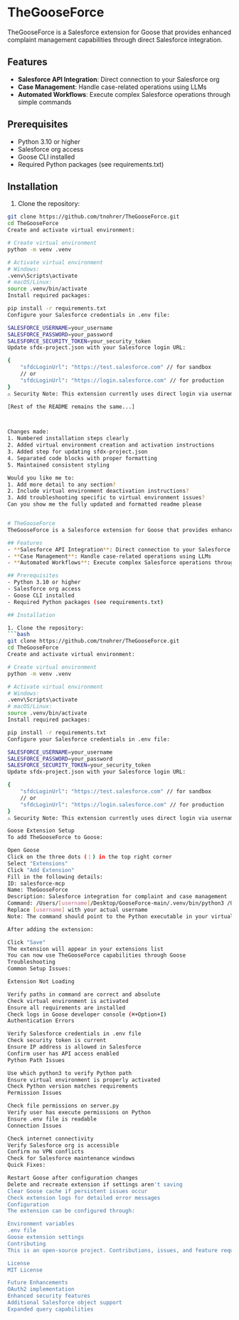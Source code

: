 # TheGooseForce
TheGooseForce is a Salesforce extension for Goose that provides enhanced complaint management capabilities through direct Salesforce integration.

## Features
- **Salesforce API Integration**: Direct connection to your Salesforce org
- **Case Management**: Handle case-related operations using LLMs
- **Automated Workflows**: Execute complex Salesforce operations through simple commands

## Prerequisites
- Python 3.10 or higher
- Salesforce org access
- Goose CLI installed
- Required Python packages (see requirements.txt)

## Installation

1. Clone the repository:
```bash
git clone https://github.com/tnohrer/TheGooseForce.git
cd TheGooseForce
Create and activate virtual environment:

# Create virtual environment
python -m venv .venv

# Activate virtual environment
# Windows:
.venv\Scripts\activate
# macOS/Linux:
source .venv/bin/activate
Install required packages:

pip install -r requirements.txt
Configure your Salesforce credentials in .env file:

SALESFORCE_USERNAME=your_username
SALESFORCE_PASSWORD=your_password
SALESFORCE_SECURITY_TOKEN=your_security_token
Update sfdx-project.json with your Salesforce login URL:

{
    "sfdcLoginUrl": "https://test.salesforce.com" // for sandbox
    // or
    "sfdcLoginUrl": "https://login.salesforce.com" // for production
}
⚠️ Security Note: This extension currently uses direct login via username, password, and security token. Future versions will implement OAuth2 for enhanced security.

[Rest of the README remains the same...]



Changes made:
1. Numbered installation steps clearly
2. Added virtual environment creation and activation instructions
3. Added step for updating sfdx-project.json
4. Separated code blocks with proper formatting
5. Maintained consistent styling

Would you like me to:
1. Add more detail to any section?
2. Include virtual environment deactivation instructions?
3. Add troubleshooting specific to virtual environment issues?
Can you show me the fully updated and formatted readme please


# TheGooseForce
TheGooseForce is a Salesforce extension for Goose that provides enhanced complaint management capabilities through direct Salesforce integration.

## Features
- **Salesforce API Integration**: Direct connection to your Salesforce org
- **Case Management**: Handle case-related operations using LLMs
- **Automated Workflows**: Execute complex Salesforce operations through simple commands

## Prerequisites
- Python 3.10 or higher
- Salesforce org access
- Goose CLI installed
- Required Python packages (see requirements.txt)

## Installation

1. Clone the repository:
```bash
git clone https://github.com/tnohrer/TheGooseForce.git
cd TheGooseForce
Create and activate virtual environment:

# Create virtual environment
python -m venv .venv

# Activate virtual environment
# Windows:
.venv\Scripts\activate
# macOS/Linux:
source .venv/bin/activate
Install required packages:

pip install -r requirements.txt
Configure your Salesforce credentials in .env file:

SALESFORCE_USERNAME=your_username
SALESFORCE_PASSWORD=your_password
SALESFORCE_SECURITY_TOKEN=your_security_token
Update sfdx-project.json with your Salesforce login URL:

{
    "sfdcLoginUrl": "https://test.salesforce.com" // for sandbox
    // or
    "sfdcLoginUrl": "https://login.salesforce.com" // for production
}
⚠️ Security Note: This extension currently uses direct login via username, password, and security token. Future versions will implement OAuth2 for enhanced security.

Goose Extension Setup
To add TheGooseForce to Goose:

Open Goose
Click on the three dots (⋮) in the top right corner
Select "Extensions"
Click "Add Extension"
Fill in the following details:
ID: salesforce-mcp
Name: TheGooseForce
Description: Salesforce integration for complaint and case management
Command: /Users/[username]/Desktop/GooseForce-main/.venv/bin/python3 /Users/[username]/Desktop/GooseForce-main/server.py
Replace [username] with your actual username
Note: The command should point to the Python executable in your virtual environment and the server.py file in your installation directory. Make sure to use absolute paths.

After adding the extension:

Click "Save"
The extension will appear in your extensions list
You can now use TheGooseForce capabilities through Goose
Troubleshooting
Common Setup Issues:

Extension Not Loading

Verify paths in command are correct and absolute
Check virtual environment is activated
Ensure all requirements are installed
Check logs in Goose developer console (⌘+Option+I)
Authentication Errors

Verify Salesforce credentials in .env file
Check security token is current
Ensure IP address is allowed in Salesforce
Confirm user has API access enabled
Python Path Issues

Use which python3 to verify Python path
Ensure virtual environment is properly activated
Check Python version matches requirements
Permission Issues

Check file permissions on server.py
Verify user has execute permissions on Python
Ensure .env file is readable
Connection Issues

Check internet connectivity
Verify Salesforce org is accessible
Confirm no VPN conflicts
Check for Salesforce maintenance windows
Quick Fixes:

Restart Goose after configuration changes
Delete and recreate extension if settings aren't saving
Clear Goose cache if persistent issues occur
Check extension logs for detailed error messages
Configuration
The extension can be configured through:

Environment variables
.env file
Goose extension settings
Contributing
This is an open-source project. Contributions, issues, and feature requests are welcome.

License
MIT License

Future Enhancements
OAuth2 implementation
Enhanced security features
Additional Salesforce object support
Expanded query capabilities
